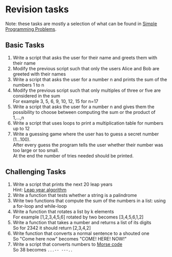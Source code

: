 # Revision tasks

Note: these tasks are mostly a selection of what can be found in [Simple Programming Problems](https://adriann.github.io/programming_problems.html).

## Basic Tasks
1. Write a script that asks the user for their name and greets them with their name
1. Modify the previous script such that only the users Alice and Bob are greeted with their names
1. Write a script that asks the user for a number n and prints the sum of the numbers 1 to n
1. Modify the previous script such that only multiples of three or five are considered in the sum  
For example 3, 5, 6, 9, 10, 12, 15 for n=17
1. Write a script that asks the user for a number n and gives them the possibility to choose between computing the sum or the product of 1,…,n
1. Write a script that uses loops to print a multiplication table for numbers up to 12
1. Write a guessing game where the user has to guess a secret number (1...100).  
After every guess the program tells the user whether their number was too large or too small.  
At the end the number of tries needed should be printed.

## Challenging Tasks
1. Write a script that prints the next 20 leap years  
Hint: [Leap year algorithm](https://www.javatpoint.com/python-check-leap-year)
1. Write a function that tests whether a string is a palindrome
1. Write two functions that compute the sum of the numbers in a list: using a for-loop and  while-loop
1. Write a function that rotates a list by k elements  
For example [1,2,3,4,5,6] rotated by two becomes [3,4,5,6,1,2]
1. Write a function that takes a number and returns a list of its digits  
So for 2342 it should return [2,3,4,2]
1. Write function that converts a normal sentence to a shouted one  
So "Come here now" becomes "COME! HERE! NOW!"
1. Write a script that converts numbers to [Morse code](https://morsecode.world/international/translator.html)  
So 38 becomes ```...-- ---..```
